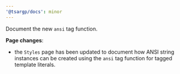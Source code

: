 ```yaml
---
'@tsargp/docs': minor
---
```


Document the new `ansi` tag function.

**Page changes**:

- the `Styles` page has been updated to document how ANSI string instances can be created using the `ansi` tag function for tagged template literals.
